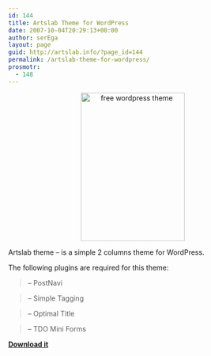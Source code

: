 ```yaml
---
id: 144
title: Artslab Theme for WordPress
date: 2007-10-04T20:29:13+00:00
author: serEga
layout: page
guid: http://artslab.info/?page_id=144
permalink: /artslab-theme-for-wordpress/
prosmotr:
  - 148
---
```

<center>
  <a href="{{site.img_cdn}}/artslab.jpg"><img src="{{site.img_cdn}}/artslab-210x300.jpg" alt="free wordpress theme" title="artslab" width="210" height="300" class="alignnone size-medium wp-image-1817" srcset="{{site.img_cdn}}/artslab-210x300.jpg 210w, {{site.img_cdn}}/artslab-719x1024.jpg 719w, {{site.img_cdn}}/artslab.jpg 800w" sizes="(max-width: 210px) 100vw, 210px" /></a>
</center>

Artslab theme &#8211; is a simple 2 columns theme for WordPress.

The following plugins are required for this theme:

> &#8211; PostNavi

> &#8211; Simple Tagging

> &#8211; Optimal Title

> &#8211; TDO Mini Forms

<a TARGET="_blank" TITLE="Download theme" HREF="http://www.box.net/shared/gsjzse6xot"><strong>Download it<br /> </strong></a>
